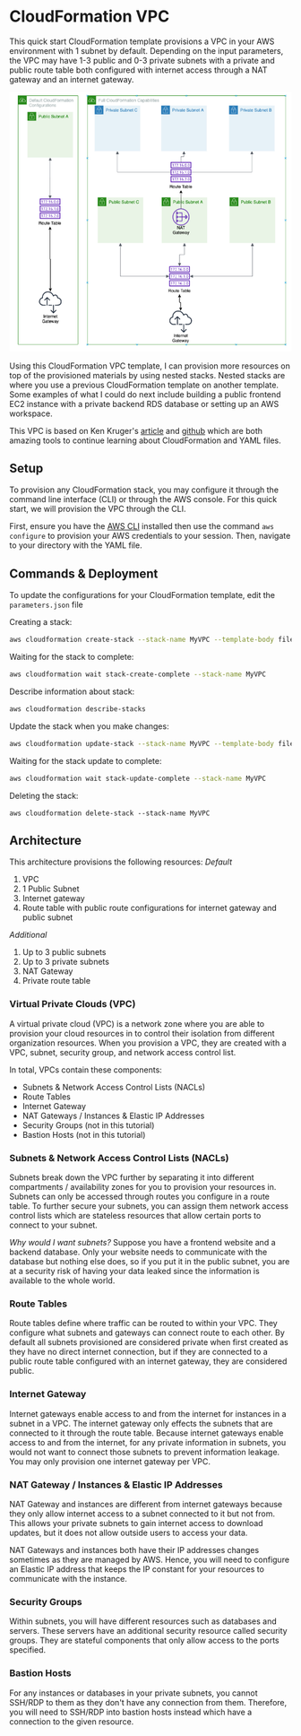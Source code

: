 # CloudFormation VPC
This quick start CloudFormation template provisions a VPC in your AWS environment with 1 subnet by default. Depending on the input parameters, the VPC may have 1-3 public and 0-3 private subnets with a private and public route table both configured with internet access through a NAT gateway and an internet gateway.

![VPC-Picture](https://github.com/ktptran/ktptran-aws-quick-starts/blob/master/create-vpc/Create-VPC.png)

Using this CloudFormation VPC template, I can provision more resources on top of the provisioned materials by using nested stacks. Nested stacks are where you use a previous CloudFormation template on another template. Some examples of what I could do next include building a public frontend EC2 instance with a private backend RDS database or setting up an AWS workspace.

This VPC is based on Ken Kruger's [article](https://www.infoq.com/articles/aws-vpc-cloudformation/) and [github](https://github.com/kennyk65/aws-vpc-cloud-formation) which are both amazing tools to continue learning about CloudFormation and YAML files.


## Setup
To provision any CloudFormation stack, you may configure it through the command line interface (CLI) or through the AWS console. For this quick start, we will provision the VPC through the CLI.

First, ensure you have the [AWS CLI](https://aws.amazon.com/cli/) installed then use the command `aws configure` to provision your AWS credentials to your session. Then, navigate to your directory with the YAML file.  


## Commands & Deployment
To update the configurations for your CloudFormation template, edit the `parameters.json` file


Creating a stack:

```bash
aws cloudformation create-stack --stack-name MyVPC --template-body file://my-vpc-example.yml --parameters file://parameters.json
```

Waiting for the stack to complete:

```bash
aws cloudformation wait stack-create-complete --stack-name MyVPC
```

Describe information about stack:

```bash
aws cloudformation describe-stacks
```

Update the stack when you make changes:

```bash
aws cloudformation update-stack --stack-name MyVPC --template-body file://my-vpc-example.yml --parameters file://parameters.json
```

Waiting for the stack update to complete:

```bash
aws cloudformation wait stack-update-complete --stack-name MyVPC
```

Deleting the stack:

```
aws cloudformation delete-stack --stack-name MyVPC
```


## Architecture
This architecture provisions the following resources:
_Default_
1. VPC
2. 1 Public Subnet
3. Internet gateway
4. Route table with public route configurations for internet gateway and public subnet

_Additional_
1. Up to 3 public subnets
2. Up to 3 private subnets
3. NAT Gateway
4. Private route table

### Virtual Private Clouds (VPC)
A virtual private cloud (VPC) is a network zone where you are able to provision your cloud resources in to control their isolation from different organization resources. When you provision a VPC, they are created with a VPC, subnet, security group, and network access control list.

In total, VPCs contain these components:
- Subnets & Network Access Control Lists (NACLs)
- Route Tables
- Internet Gateway
- NAT Gateways / Instances & Elastic IP Addresses
- Security Groups (not in this tutorial)
- Bastion Hosts (not in this tutorial)

### Subnets & Network Access Control Lists (NACLs)
Subnets break down the VPC further by separating it into different compartments / availability zones for you to provision your resources in. Subnets can only be accessed through routes you configure in a route table. To further secure your subnets, you can assign them network access control lists which are stateless resources that allow certain ports to connect to your subnet.

_Why would I want subnets?_
Suppose you have a frontend website and a backend database. Only your website needs to communicate with the database but nothing else does, so if you put it in the public subnet, you are at a security risk of having your data leaked since the information is available to the whole world.

### Route Tables
Route tables define where traffic can be routed to within your VPC. They configure what subnets and gateways can connect route to each other. By default all subnets provisioned are considered private when first created as they have no direct internet connection, but if they are connected to a public route table configured with an internet gateway, they are considered public.

### Internet Gateway
Internet gateways enable access to and from the internet for instances in a subnet in a VPC. The internet gateway only effects the subnets that are connected to it through the route table. Because internet gateways enable access to and from the internet, for any private information in subnets, you would not want to connect those subnets to prevent information leakage. You may only provision one internet gateway per VPC.

### NAT Gateway / Instances & Elastic IP Addresses
NAT Gateway and instances are different from internet gateways because they only allow internet access to a subnet connected to it but not from. This allows your private subnets to gain internet access to download updates, but it does not allow outside users to access your data.

NAT Gateways and instances both have their IP addresses changes sometimes as they are managed by AWS. Hence, you will need to configure an Elastic IP address that keeps the IP constant for your resources to communicate with the instance.

### Security Groups
Within subnets, you will have different resources such as databases and servers. These servers have an additional security resource called security groups. They are stateful components that only allow access to the ports specified.

### Bastion Hosts
For any instances or databases in your private subnets, you cannot SSH/RDP to them as they don't have any connection from them. Therefore, you will need to SSH/RDP into bastion hosts instead which have a connection to the given resource.
